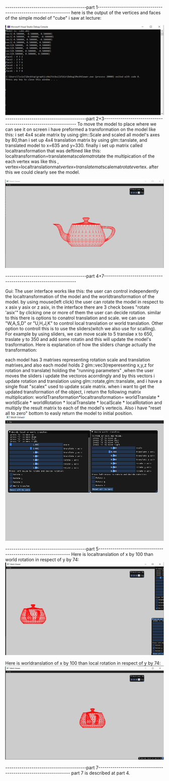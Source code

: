
----------------------------------------part 1----------------------------------------------------------------
here is the output of the vertices and faces of the simple model of "cube" i saw at lecture:

![vertices&&faces](cube.png "vertices&&faces")
----------------------------------------part 2+3----------------------------------------------------------------
To move the model to place where we can see it on screen i have preformed a transformation on the model like this:
i set 4x4 scale matrix by using glm::Scale and scaled all model's axes by 80,than i set up 4x4 translation matrix 
by using glm::tanslate, and translated model to x=635 and y=330. 
finally i set up matrix called localtransformation that was deftined like this:
localtransformation=translatemat*scalemat*rotate
the multipication of the each vertex was like this , vertex=localtranslationmat*vertex=translatemat*scalemat*rotate*vertex.
after this we could clearly see the model.

![modelatCenter](model_at_center.png "modelatCenter")


----------------------------------------part 4+7----------------------------------------------------------------


Gui:
The user interface works like this:
the user can control independently the localtransformation of the model and the worldtransformation of the model.
by using mouse(left click) the user can rotate the model in respect to x asix y asix or z asix, in the interface there 
are 3 check boxes "rotate 'asix'" by clicking one or more of them the user can decide rotation.
similar to this there is options to conatrol translation and scale.
we can use "W,A,S,D" or "U,H,J,K" to control local translation or world translation. 
Other option to controll this is to use the sliders(witch we also use for scalling).
For example by using sliders, we can move scale to 5 translae x to 650, traslate y to 350 and add some rotatin and this
will update the model's trasformation.
Here is explanation of how the sliders change actually the transformation:

each model has 3 matrixes representing rotation scale and translation matrixes,and also each model holds 2 glm::vec3(reperesenting x,y,z for rotation and translate) holding the "running parameters" ,when the user moves the sliders i update the vectoros acorrdingly and by this vectors i update rotation and 
translation using glm::rotate,glm::translate, and i have  a single float "scalex" used to update scale matrix.
when i want to get the updated transformation of the object, i return the following matrix multiplication: 
worldTransformation*localtransformation= worldTranslate * worldScale * worldRotation * localTranslate * localScale * localRotation and multiply the result matrix to each of the model's vertecis.
Also i have "reset all to zero" bottom to easly return the model to initial position.
![gui](gui.png "gui")


----------------------------------------part 5----------------------------------------------------------------
Here is localtranslation of x by 100 than world rotation in respect of y by 74:
![WrLt](Tranlocalby100_world_yRotate74.png "rotatetranslate")

Here is worldranslation of x by 100 than local rotation in respect of y by 74:
![WrLt](translate_world100_rotate_yLOCAL74.png "rotatetranslate")

----------------------------------------part 7----------------------------------------------------------------
part 7 is described at part 4.